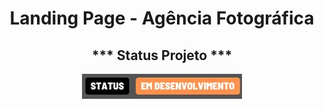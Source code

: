 <h1 align="center">Landing Page - Agência Fotográfica</h1>

<h2 align="center">*** Status Projeto ***</h2>
<p align="center">
 <img src="src/img/desenvolvimento.webp"/>
</p>